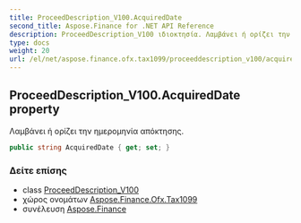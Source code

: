 ```yaml
---
title: ProceedDescription_V100.AcquiredDate
second_title: Aspose.Finance for .NET API Reference
description: ProceedDescription_V100 ιδιοκτησία. Λαμβάνει ή ορίζει την ημερομηνία απόκτησης.
type: docs
weight: 20
url: /el/net/aspose.finance.ofx.tax1099/proceeddescription_v100/acquireddate/
---
```

## ProceedDescription_V100.AcquiredDate property

Λαμβάνει ή ορίζει την ημερομηνία απόκτησης.

```csharp
public string AcquiredDate { get; set; }
```

### Δείτε επίσης

* class [ProceedDescription_V100](../)
* χώρος ονομάτων [Aspose.Finance.Ofx.Tax1099](../../proceeddescription_v100/)
* συνέλευση [Aspose.Finance](../../../)


